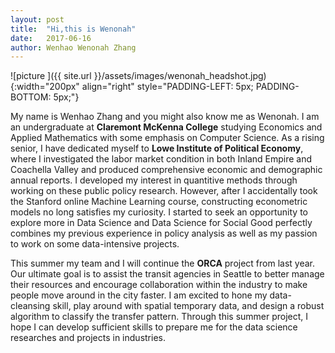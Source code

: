 ```yaml
---
layout: post
title:  "Hi,this is Wenonah"
date:   2017-06-16
author: Wenhao Wenonah Zhang
---
```


 
![picture ]({{ site.url }}/assets/images/wenonah_headshot.jpg){:width="200px" align="right" style="PADDING-LEFT: 5px; PADDING-BOTTOM: 5px;"}

My name is Wenhao Zhang and you might also know me as Wenonah. I am an undergraduate at **Claremont McKenna College** studying Economics and Applied Mathematics with some emphasis on Computer Science.  As a rising senior, I have dedicated myself to **Lowe Institute of Political Economy**, where I investigated the labor market condition in both Inland Empire and Coachella Valley and produced comprehensive economic and demographic annual reports. I developed my interest in quantitive methods through working on these public policy research. However, after I accidentally took the Stanford online Machine Learning course, constructing econometric models no long satisfies my curiosity.  I started to seek an opportunity to explore more in Data Science and Data Science for Social Good perfectly combines my previous experience in policy analysis as well as my passion to work on some data-intensive projects. 

This summer my team and I will continue the **ORCA** project from last year. Our ultimate goal is to assist the transit agencies in Seattle to better manage their resources and encourage collaboration within the industry to make people move around in the city faster. I am excited to hone my data-cleansing skill,  play around with spatial temporary data, and design a robust algorithm to classify the transfer pattern. Through this summer project,  I hope I can develop sufficient skills to prepare me for the data science researches and projects in industries. 

